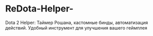 # ReDota-Helper-
Dota 2 Helper: Таймер Рошана, кастомные бинды, автоматизация действий. Удобный инструмент для улучшения вашего геймплея
